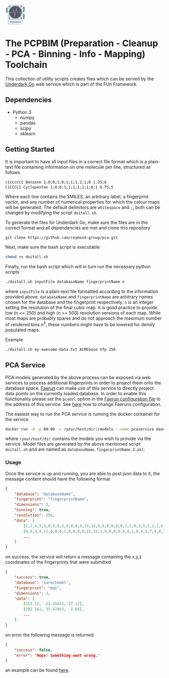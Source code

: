 ![PCPBIM](https://github.com/reymond-group/pca/blob/master/logo.png?raw=true)
# The PCPBIM (Preparation - Cleanup - PCA - Binning - Info - Mapping) Toolchain
This collection of utility scripts creates files which can be served by the [Underdark Go](https://github.com/reymond-group/underdarkgo) web service which is part of the FUn Framework.
## Dependencies
- Python 3
    - numpy
    - pandas
    - scipy
    - sklearn

## Getting Started
It is important to have all input files in a correct file format which is a plain-text file containing information on one molecule per line, structured as follows
```
c1ccccc1 Benzene 1;0;0;1;0;1;1;1;1;1;0 1.25;6
C1CCCC1 Cyclopentan 1;0;0;1;1;1;1;1;1;0;1 0.75;5
```
Where each line contains the SMILES, an arbitrary label, a fingerprint vector, and any number of numerical properties for which the colour maps will be generated. The default delimiters are `whitespace` and `;`, both can be changed by modifying the script `doitall.sh`.

To generate the files for Underdark Go, make sure the files are in the correct format and all dependencies are met and clone this repository
```bash
git clone https://github.com/reymond-group/pca.git
```
Next, make sure the bash script is executable
```bash
chmod +x doitall.sh
```
Finally, run the bash script which will in turn run the necessary python scripts
```bash
./doitall.sh inputFile databaseName fingerprintName n
```
where `inputFile` is a plain-text file formatted according to the information provided above, `databaseName` and `fingerprintName` are arbitrary names chosen for the database and the fingerprint respectively. `n` is an integer setting the resolution of the final cubic map. It is good practice to provide low (n <= 250) and high (n >= 500) resolution versions of each map. While most maps are probably sparse and do not approach the maximum number of rendered bins n<sup>3</sup>, these numbers might have to be lowered for densly populated maps.

Example
```bash
./doitall.sh my-awesome-data.txt ACMEbase Xfp 250
```
## PCA Service
PCA models generated by the above process can be exposed via web services to process additional fingerprints in order to project them onto the database space. [Faerun](https://github.com/reymond-group/faerun) can make use of this service to directly project data points on the currently loaded database. In order to enable this functionality please set the `pcaUrl` option in the [Faerun configuration file](https://github.com/reymond-group/faerun/blob/master/app/config.js) to the address of this service. See [here](https://github.com/reymond-group/faerun#getting-started) how to change Faeruns configuration.

The easiest way to run the PCA service is running the docker container for the service
```bash
docker run -d -p 80:80 -v /your/host/dir:/models --name pcaservice daenuprobst/planes
```
where `/your/host/dir` contains the models you wish to provide via the service. Model files are generated by the above mentioned script `doitall.sh` and are named as `databaseName.fingerprintName.3.pkl`.

### Usage
Once the service is up and running, you are able to post json data to it, the message content should have the following format
```json
{
    "database": "databaseName",
    "fingerprint": "fingerprintName",
    "dimensions": 3,
    "binning": true,
    "resolution": 250,
    "data": [
        [2,2,4,5,3,0,0,0,2,0,0,0,0,19,14,0,0,0,0,0,0,1,1,0,3,5,2,1,1,6,4,0,2,0,0,6,5,0,8,1,0,1],
        [0,0,3,4,11,0,0,0,1,0,0,0,0,22,16,1,0,0,0,0,0,0,1,0,4,5,7,4,0,5,1,0,0,0,0,3,3,0,15,1,0,0],
        ...
    ]
}
```
on success, the service will return a message containing the x,y,z coordinates of the fingerprints that were submitted
```json
{
    "success": true,
    "database": "surechembl",
    "fingerprint": "mqn",
    "dimensions": 3,
    "data": [
        [153.12, -23.35653, 27.12],
        [282.162, 35.47863, -2.64],
        ...
    ]
}
```
on error the following message is returned
```json
{
    "success": false,
    "error": 'Oops! Something went wrong.'
}
```
an example can be found [here](http://planes.gdb.tools/).